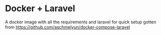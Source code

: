 # Docker + Laravel

A docker image with all the requirements and laravel for quick setup
gotten from https://github.com/aschmelyun/docker-compose-laravel
